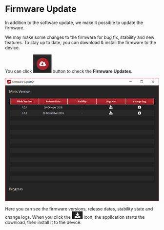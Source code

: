 # Firmware Update

In addition to the software update, we make it possible to update the firmware.

We may make some changes to the firmware for bug fix, stability and new features. To stay up to date, you can download & install the firmware to the device.

You can click ![](../../../../.gitbook/assets/image%20%282%29.png) button to check the **Firmware Updates**.

![](../../../../.gitbook/assets/image%20%2886%29.png)

Here you can see the firmware versions, release dates, stability state and change logs. When you click the ![](../../../../.gitbook/assets/image%20%2855%29.png) icon, the application starts the download, then install it to the device.

